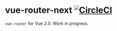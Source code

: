 # vue-router-next [![CircleCI](https://img.shields.io/circleci/project/vuejs/vue-router/next.svg?maxAge=2592000)](https://circleci.com/gh/vuejs/vue-router/tree/next)

`vue-router` for Vue 2.0. Work in progress.
